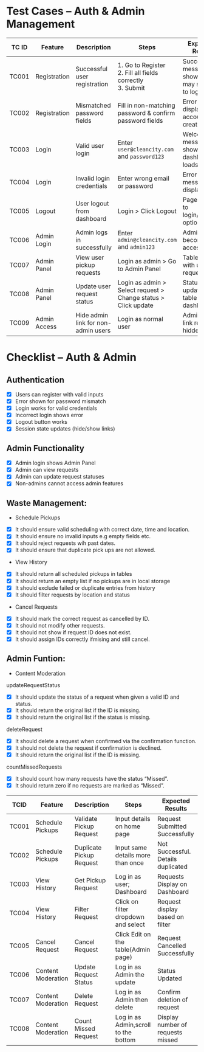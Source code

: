 # Test Cases – Auth & Admin Management

| TC ID  | Feature      | Description                              | Steps                                                                                   | Expected Result                                   | Status |
|--------|--------------|------------------------------------------|------------------------------------------------------------------------------------------|--------------------------------------------------|--------|
| TC001  | Registration | Successful user registration              | 1. Go to Register<br>2. Fill all fields correctly<br>3. Submit                          | Success message shown; page may switch to login   |        |
| TC002  | Registration | Mismatched password fields                | Fill in non-matching password & confirm password fields                                 | Error displayed, account not created              |        |
| TC003  | Login        | Valid user login                          | Enter `user@cleancity.com` and `password123`                                            | Welcome message shown; dashboard loads            |        |
| TC004  | Login        | Invalid login credentials                 | Enter wrong email or password                                                           | Error message displayed                           |        |
| TC005  | Logout       | User logout from dashboard                | Login > Click Logout                                                                    | Page returns to login/register options            |        |
| TC006  | Admin Login  | Admin logs in successfully                | Enter `admin@cleancity.com` and `admin123`                                              | Admin panel becomes accessible                    |        |
| TC007  | Admin Panel  | View user pickup requests                 | Login as admin > Go to Admin Panel                                                      | Table loads with user requests                    |        |
| TC008  | Admin Panel  | Update user request status                | Login as admin > Select request > Change status > Click update                          | Status updates in table and dashboard             |        |
| TC009  | Admin Access | Hide admin link for non-admin users       | Login as normal user                                                                    | Admin nav link remains hidden                     |        |

# Checklist – Auth & Admin

## Authentication
- [X] Users can register with valid inputs
- [X] Error shown for password mismatch
- [X] Login works for valid credentials
- [X] Incorrect login shows error
- [X] Logout button works
- [X] Session state updates (hide/show links)

## Admin Functionality
- [X] Admin login shows Admin Panel
- [X] Admin can view requests
- [X] Admin can update request statuses
- [X] Non-admins cannot access admin features

## Waste Management: 
* Schedule Pickups
- [X] It should ensure valid scheduling with correct date, time and location.
- [X] It should ensure no invalid inputs e.g empty fields etc.
- [X] It should reject requests wih past dates.
- [X] It should ensure that duplicate pick ups are not allowed. 

* View History
- [X] It should return all scheduled pickups in tables
- [X] It should return an empty list if no pickups are in local storage
- [X] It should exclude failed or duplicate entries from history
- [X] It should filter requests by location and status

* Cancel Requests
- [X] It should mark the correct request as cancelled by ID.
- [X] It should not modify other requests.
- [X] It should not show if request ID does not exist.
- [X] It should assign IDs correctly ifmising and still cancel.

## Admin Funtion:
* Content Moderation

updateRequestStatus
- [X] It should update the status of a request when given a valid ID and status.
- [X] It should return the original list if the ID is missing.
- [X] It should return the original list if the status is missing.

deleteRequest
- [X] It should delete a request when confirmed via the confirmation function.
- [X] It should not delete the request if confirmation is declined.
- [X] It should return the original list if the ID is missing.

countMissedRequests
- [X] It should count how many requests have the status “Missed”.
- [X] It should return zero if no requests are marked as “Missed”.

| TCID   | Feature           | Description            | Steps                              | Expected Results                    |
|--------|-------------------|------------------------|------------------------------------|-------------------------------------|
| TC001  |Schedule Pickups   |Validate Pickup Request |Input details on home page          |Request Submitted Successfully       |
| TC002  |Schedule Pickups   |Duplicate Pickup Request|Input same details more than once   |Not Successful. Details duplicated   |
| TC003  |View History       |Get Pickup Request      |Log in as user; Dashboard           |Requests Display on Dashboard        |
| TC004  |View History       |Filter Request          |Click on filter dropdown and select |Request display based on filter      |
| TC005  |Cancel Request     |Cancel Request          |Click Edit on the table(Admin page) |Request Cancelled Successfully       |
| TC006  |Content Moderation |Update Request Status   |Log in as Admin the update          |Status Updated                       |
| TC007  |Content Moderation |Delete Request          |Log in as Admin then delete         |Confirm deletion of request          |
| TC008  |Content Moderation |Count Missed Request    |Log in as Admin,scroll to the bottom|Display number of requests missed    |

